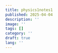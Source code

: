 ```yaml
---
title: physics1notes1
published: 2025-04-04
description: ''
image: ''
tags: []
category: ''
draft: true 
lang: ''
---
```

